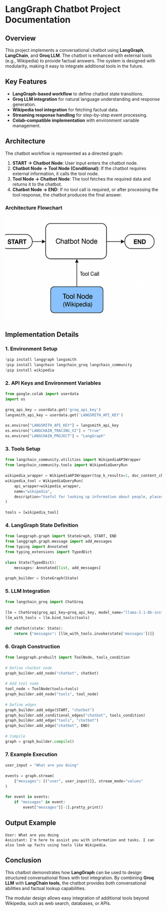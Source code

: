 # LangGraph Chatbot Project Documentation

## Overview

This project implements a conversational chatbot using **LangGraph**, **LangChain**, and **Groq LLM**. The chatbot is enhanced with external tools (e.g., Wikipedia) to provide factual answers. The system is designed with modularity, making it easy to integrate additional tools in the future.

## Key Features

* **LangGraph-based workflow** to define chatbot state transitions.
* **Groq LLM integration** for natural language understanding and response generation.
* **Wikipedia tool integration** for fetching factual data.
* **Streaming response handling** for step-by-step event processing.
* **Colab-compatible implementation** with environment variable management.

## Architecture

The chatbot workflow is represented as a directed graph:

1. **START → Chatbot Node**: User input enters the chatbot node.
2. **Chatbot Node → Tool Node (Conditional)**: If the chatbot requires external information, it calls the tool node.
3. **Tool Node → Chatbot Node**: The tool fetches the required data and returns it to the chatbot.
4. **Chatbot Node → END**: If no tool call is required, or after processing the tool response, the chatbot produces the final answer.

### Architecture Flowchart

![Chatbot Architecture](graph.png)

## Implementation Details

### 1. Environment Setup

```python
!pip install langgraph langsmith
!pip install langchain langchain_groq langchain_community
!pip install wikipedia
```

### 2. API Keys and Environment Variables

```python
from google.colab import userdata
import os

groq_api_key = userdata.get('groq_api_key')
langsmith_api_key = userdata.get('LANGSMITH_API_KEY')

os.environ["LANGSMITH_API_KEY"] = langsmith_api_key
os.environ["LANGCHAIN_TRACING_V2"] = "true"
os.environ["LANGCHAIN_PROJECT"] = "LangGraph"
```

### 3. Tools Setup

```python
from langchain_community.utilities import WikipediaAPIWrapper
from langchain_community.tools import WikipediaQueryRun

wikipedia_wrapper = WikipediaAPIWrapper(top_k_results=1, doc_content_chars_max=300)
wikipedia_tool = WikipediaQueryRun(
    api_wrapper=wikipedia_wrapper,
    name="wikipedia",
    description="Useful for looking up information about people, places, or topics on Wikipedia."
)

tools = [wikipedia_tool]
```

### 4. LangGraph State Definition

```python
from langgraph.graph import StateGraph, START, END
from langgraph.graph.message import add_messages
from typing import Annotated
from typing_extensions import TypedDict

class State(TypedDict):
    messages: Annotated[list, add_messages]

graph_builder = StateGraph(State)
```

### 5. LLM Integration

```python
from langchain_groq import ChatGroq

llm = ChatGroq(groq_api_key=groq_api_key, model_name="llama-3.1-8b-instant")
llm_with_tools = llm.bind_tools(tools)

def chatbot(state: State):
    return {"messages": [llm_with_tools.invoke(state['messages'])]}
```

### 6. Graph Construction

```python
from langgraph.prebuilt import ToolNode, tools_condition

# Define chatbot node
graph_builder.add_node("chatbot", chatbot)

# Add tool node
tool_node = ToolNode(tools=tools)
graph_builder.add_node("tools", tool_node)

# Define edges
graph_builder.add_edge(START, "chatbot")
graph_builder.add_conditional_edges("chatbot", tools_condition)
graph_builder.add_edge("tools", "chatbot")
graph_builder.add_edge("chatbot", END)

# Compile
graph = graph_builder.compile()
```

### 7. Example Execution

```python
user_input = "What are you doing"

events = graph.stream(
    {"messages": [("user", user_input)]}, stream_mode="values"
)

for event in events:
    if "messages" in event:
        event["messages"][-1].pretty_print()
```

## Output Example

```
User: What are you doing
Assistant: I'm here to assist you with information and tasks. I can also look up facts using tools like Wikipedia.
```

## Conclusion

This chatbot demonstrates how **LangGraph** can be used to design structured conversational flows with tool integration. By combining **Groq LLM** with **LangChain tools**, the chatbot provides both conversational abilities and factual lookup capabilities.

The modular design allows easy integration of additional tools beyond Wikipedia, such as web search, databases, or APIs.
